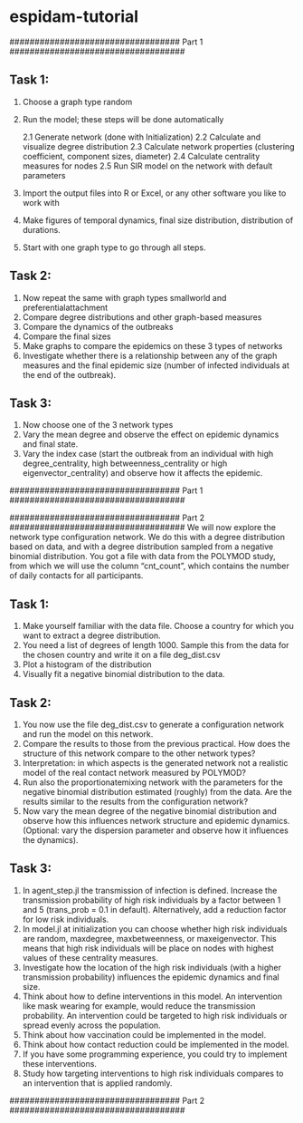 # espidam-tutorial

################################## Part 1 ###################################

## Task 1:

1. Choose a graph type random
2. Run the model; these steps will be done automatically

    2.1 Generate network (done with Initialization)
    2.2 Calculate and visualize degree distribution
    2.3 Calculate network properties (clustering coefficient, component sizes, diameter)
    2.4 Calculate centrality measures for nodes
    2.5 Run SIR model on the network with default parameters

3. Import the output files into R or Excel, or any other software you like to work with
4. Make figures of temporal dynamics, final size distribution, distribution of durations.
5. Start with one graph type to go through all steps.

## Task 2:

1. Now repeat the same with graph types smallworld and preferentialattachment
2. Compare degree distributions and other graph-based measures
3. Compare the dynamics of the outbreaks
4. Compare the final sizes
5. Make graphs to compare the epidemics on these 3 types of networks
6. Investigate whether there is a relationship between any of the graph measures and the final epidemic size (number of infected individuals at the end of the outbreak).

## Task 3:

1. Now choose one of the 3 network types
2. Vary the mean degree and observe the effect on epidemic dynamics and final state.
3. Vary the index case (start the outbreak from an individual with high degree_centrality, high betweenness_centrality or high eigenvector_centrality) and observe how it affects the epidemic.

################################## Part 1 ###################################


################################## Part 2 ###################################
We will now explore the network type configuration network. We do this with a degree distribution based on data, and with a degree distribution sampled from a negative binomial distribution. You got a file with data from the POLYMOD study, from which we will use the column “cnt_count”, which contains the number of daily contacts for all participants.

## Task 1:

1. Make yourself familiar with the data file. Choose a country for which you want to extract a degree distribution.
2. You need a list of degrees of length 1000. Sample this from the data for the chosen country and write it on a file deg_dist.csv
3. Plot a histogram of the distribution
4. Visually fit a negative binomial distribution to the data.

## Task 2:

1. You now use the file deg_dist.csv to generate a configuration network and run the model on this network.
2. Compare the results to those from the previous practical. How does the structure of this network compare to the other network types?
3. Interpretation: in which aspects is the generated network not a realistic model of the real contact network measured by POLYMOD?
4. Run also the proportionatemixing network with the parameters for the negative binomial distribution estimated (roughly) from the data. Are the results similar to the results from the configuration network?
5. Now vary the mean degree of the negative binomial distribution and observe how this influences network structure and epidemic dynamics. (Optional: vary the dispersion parameter and observe how it influences the dynamics).

## Task 3:

1. In agent_step.jl the transmission of infection is defined. Increase the transmission probability of high risk individuals by a factor between 1 and 5 (trans_prob = 0.1 in default). Alternatively, add a reduction factor for low risk individuals.
2. In model.jl at initialization you can choose whether high risk individuals are random, maxdegree, maxbetweenness, or maxeigenvector. This means that high risk individuals will be place on nodes with highest values of these centrality measures.
3. Investigate how the location of the high risk individuals (with a higher transmission probability) influences the epidemic dynamics and final size.
4. Think about how to define interventions in this model. An intervention like mask wearing for example, would reduce the transmission probability. An intervention could be targeted to high risk individuals or spread evenly across the population.
5. Think about how vaccination could be implemented in the model.
6. Think about how contact reduction could be implemented in the model.
7. If you have some programming experience, you could try to implement these interventions.
8. Study how targeting interventions to high risk individuals compares to an intervention that is applied randomly.

################################## Part 2 ###################################
